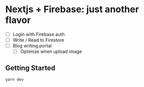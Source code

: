 # Nextjs + Firebase: just another flavor

- [ ] Login with Firebase auth
- [ ] Write / Read to Firestore
- [ ] Blog writing portal
  - [ ] Optimize when upload image

## Getting Started

```bash
yarn dev
```


